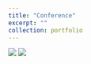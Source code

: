 ```yaml
---
title: "Conference"
excerpt: ""
collection: portfolio
---
```


<img src='https://Yp12138.github.io/images/confer.png'>





<img src='https://Yp12138.github.io/images/confer1.jpg'>
